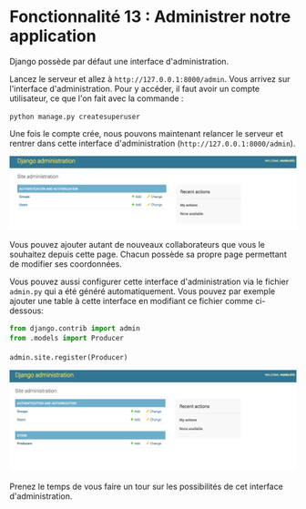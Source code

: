# Fonctionnalité 13 : Administrer notre application


Django possède par défaut une interface d'administration.


Lancez le serveur et allez à  `http://127.0.0.1:8000/admin`. Vous arrivez sur l'interface d'administration. Pour y accéder, il faut avoir un compte utilisateur, ce que l'on fait avec la commande :

`python manage.py createsuperuser`


Une fois le compte crée, nous pouvons maintenant relancer le serveur et rentrer dans cette interface d'administration (`http://127.0.0.1:8000/admin`).

![admin](./images/admin.png)

Vous pouvez ajouter autant de nouveaux collaborateurs que vous le souhaitez depuis cette page. Chacun possède sa propre page permettant de modifier ses coordonnées.


Vous pouvez aussi configurer cette interface d'administration via le fichier `admin.py` qui a été généré automatiquement. Vous pouvez par exemple ajouter une table à cette interface en modifiant ce fichier comme ci-dessous:

```python
from django.contrib import admin
from .models import Producer

admin.site.register(Producer)
``` 


 ![admin](./images/adminbis.png)
 
 
 Prenez le temps de vous faire un tour sur les possibilités de cet interface d'administration.
 
 
 